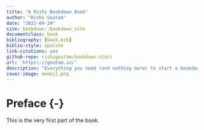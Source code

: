 ```yaml
--- 
title: "A Rishi Bookdown Book"
author: "Rishi Goutam"
date: "2022-04-24"
site: bookdown::bookdown_site
documentclass: book
bibliography: [book.bib]
biblio-style: apalike
link-citations: yes
github-repo: rishigoutam/bookdown-start
url: 'https\://goutam.io/'
description: "Everything you need (and nothing more) to start a bookdown book."
cover-image: memoji.png
---
```


# Preface {-}

This is the very first part of the book.
